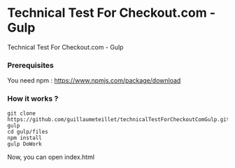 # Technical Test For Checkout.com - Gulp
Technical Test For Checkout.com - Gulp

### Prerequisites

You need npm : https://www.npmjs.com/package/download

### How it works ?

```
git clone https://github.com/guillaumeteillet/technicalTestForCheckoutComGulp.git gulp
cd gulp/files
npm install
gulp DoWork
```

Now, you can open index.html

